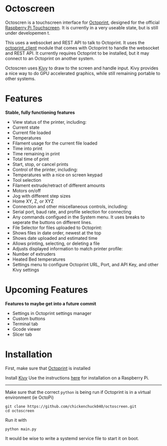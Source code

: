 Octoscreen
===

Octoscren is a touchscreen interface for [Octoprint](https://github.com/foosel/OctoPrint), designed for the official [Raspberry Pi Touchscreen](https://www.raspberrypi.org/products/raspberry-pi-touch-display/). It is currently in a very useable state, but is still under developemen
t.

This uses a websocket and REST API to talk to Octoprint. It uses the [octoprint_client](https://github.com/foosel/OctoPrint/tree/master/src/octoprint_client) module that comes with Octoprint to handle the websocket and REST API. It currently requires Octoprint to be installed, but it may connect to an Octoprint on another system.

Octoscren uses [Kivy](http://kivy.org/#home) to draw to the screen and handle input. Kivy provides a nice way to do GPU accelerated graphics, while still remaining portable to other systems.

Features
===
**Stable, fully functioning features**

 - View status of the printer, including:
  - Current state
  - Current file loaded
  - Temperatures
  - Filament usage for the current file loaded
  - Time into print
  - Time remaining in print
  - Total time of print
  - Start, stop, or cancel prints
 - Control of the printer, including:
  - Temperatures with a nice on screen keypad
  - Tool selection
  - Filament extrude/retract of different amounts
  - Motors on/off
  - Jog with different step sizes
  - Home XY, Z, or XYZ
 - Connection and other miscellaneous controls, including:
  - Serial port, baud rate, and profile selection for connecting
  - Any commands configued in the System menu. It uses breaks to seperate the buttons on different lines.
 - File Selector for files uploaded to Octoprint:
  - Shows files in date order, newest at the top
  - Shows date uploaded and estimated time
  - Allows printing, selecting, or deleting a file
 - Adjusts displayed information to match printer profile:
  - Number of extruders
  - Heated Bed temperatures
 - Settings menu to configure Octoprint URL, Port, and API Key, and other Kivy settings

Upcoming Features
===
**Features to maybe get into a future commit**

 - Settings in Octoprint settings manager
 - Custom buttons
 - Terminal tab
 - Gcode viewer
 - Slicer tab

Installation
===

First, make sure that [Octoprint](https://github.com/foosel/OctoPrint) is installed

Install [Kivy](http://kivy.org/#home)
Use the instructions [here](https://kivy.org/docs/installation/installation-rpi.html) for installation on a Raspberry Pi.

---

Make sure that the correct `python` is being run if Octoprint is in a virtual environment (ie OctoPi)
```
git clone https://github.com/chickenchuck040/octoscreen.git
cd octoscreen
```

Run it with
```
python main.py
```

It would be wise to write a systemd service file to start it on boot.
